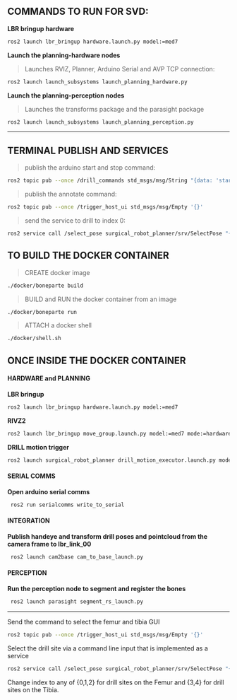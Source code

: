 ## COMMANDS TO RUN FOR SVD:

**LBR bringup hardware**
```bash
ros2 launch lbr_bringup hardware.launch.py model:=med7
```     

**Launch the planning-hardware nodes**
> Launches RVIZ, Planner, Arduino Serial and AVP TCP connection:
```bash
ros2 launch launch_subsystems launch_planning_hardware.py
```  

**Launch the planning-perception nodes**
> Launches the transforms package and the parasight package
```bash
ros2 launch launch_subsystems launch_planning_perception.py
```  
___

## TERMINAL PUBLISH AND SERVICES

> publish the arduino start and stop command:
```bash
ros2 topic pub --once /drill_commands std_msgs/msg/String "{data: 'start'}"
```

> publish the annotate command:
```bash
ros2 topic pub --once /trigger_host_ui std_msgs/msg/Empty '{}'
```

> send the service to drill to index 0:
```bash
ros2 service call /select_pose surgical_robot_planner/srv/SelectPose "{index: 0}"
```

## TO BUILD THE DOCKER CONTAINER
> CREATE docker image
```bash
./docker/boneparte build
```

> BUILD and RUN the docker container from an image
```bash
./docker/boneparte run
```

> ATTACH a docker shell
```bash
./docker/shell.sh
```     

## ONCE INSIDE THE DOCKER CONTAINER

#### HARDWARE and PLANNING
**LBR bringup**

```bash
ros2 launch lbr_bringup hardware.launch.py model:=med7
```     

**RIVZ2**
```bash
ros2 launch lbr_bringup move_group.launch.py model:=med7 mode:=hardware rviz:=true
```

**DRILL motion trigger**
```bash
ros2 launch surgical_robot_planner drill_motion_executor.launch.py model:=med7
```

#### SERIAL COMMS

**Open arduino serial comms**
```bash
 ros2 run serialcomms write_to_serial 
```

#### INTEGRATION

**Publish handeye and transform drill poses and pointcloud from the camera frame to lbr_link_00**
```bash
 ros2 launch cam2base cam_to_base_launch.py
```
#### PERCEPTION

**Run the perception node to segment and register the bones**
```bash
 ros2 launch parasight segment_rs_launch.py
```

___

Send the command to select the femur and tibia GUI
```bash
ros2 topic pub --once /trigger_host_ui std_msgs/msg/Empty '{}'
```

Select the drill site via a command line input that is implemented as a service
```bash
ros2 service call /select_pose surgical_robot_planner/srv/SelectPose "{index: 0}"
```
Change index to any of {0,1,2} for drill sites on the Femur and {3,4} for drill sites on the Tibia.
